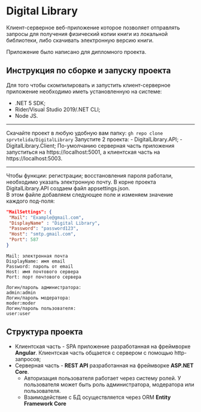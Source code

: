 # Digital Library
Клиент-серверное веб-приложение которое позволяет отправлять запросы для получения физический копии книги из локальной библиотеки, либо скачивать электронную
версию книги.

Приложение было написано для дипломного проекта.

## Инструкция по сборке и запуску проекта
Для того чтобы скомпилировать и запустить клиент-серверное приложение необходимо иметь установленную на системе: 
   - .NET 5 SDK; 
   -  Rider/Visual Studio 2019/.NET CLI;
   -  Node JS.
   
   ---
   
   Скачайте проект в любую удобную вам папку: `gh repo clone sprvtelida/DigitalLibrary`
   Запустите 2 проекта:
      - DigitalLibrary.API;
      - DigitalLibrary.Client;
   По-умолчанию серверная часть приложения запуститься на https://localhost:5001, а клиентская часть на https://localhost:5003.
   
   ---
   
   Чтобы функции: регистрации; восстановления пароля работали, необходимо указать электронную почту. В корне проекта DigitalLibrary.API создаем файл appsettings.json.</br>
   В этом файле добавляем следующее поле и изменяем значение каждого под-поля:
   ```json 
   "MailSettings": { 
    "Mail": "Example@gmail.com", 
    "DisplayName" : "Digital Library", 
    "Password": "password123", 
    "Host": "smtp.gmail.com",
    "Port": 587
  } 
  ```
  ```
  Mail: электронная почта
  DisplayName: имя email
  Password: пароль от email
  Host: имя почтового сервера
  Port: порт почтового сервера
  ```
  ```
  Логин/пароль администратора:
  admin:admin
  Логин/пароль модератора:
  moder:moder
  Логин/пароль пользователя:
  user:user
  ```
## Структура проекта
   - Клиентская часть - SPA приложение разработанная на фреймворке **Angular**. Клиентская часть общается с сервером с помощью http-запросов;
   - Серверная часть - **REST API** разработанная на фреймворке **ASP.NET Core**.
      - Авторизация пользователя работает через систему ролей. У пользователя может быть роль администратора, модератора или пользователя.
      - Взаимодействие с БД осуществляется через ORM **Entity Framework Core**



